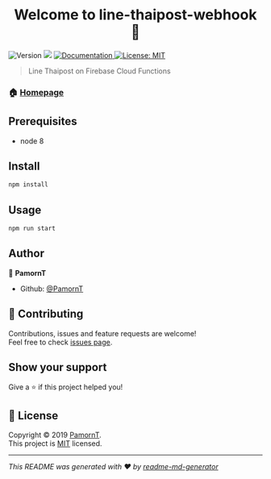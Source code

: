 <h1 align="center">Welcome to line-thaipost-webhook 👋</h1>
<p>
  <img alt="Version" src="https://img.shields.io/badge/version-0.0.1-blue.svg?cacheSeconds=2592000" />
  <img src="https://img.shields.io/badge/node-8-blue.svg" />
  <a href="https://track.thailandpost.co.th/developerGuide" target="_blank">
    <img alt="Documentation" src="https://img.shields.io/badge/documentation-yes-brightgreen.svg" />
  </a>
  <a href="https://opensource.org/licenses/MIT" target="_blank">
    <img alt="License: MIT" src="https://img.shields.io/badge/License-MIT-yellow.svg" />
  </a>
</p>

> Line Thaipost on Firebase Cloud Functions

### 🏠 [Homepage](https://github.com/PamornT/line-thaipost-webhook)

## Prerequisites

- node 8

## Install

```sh
npm install
```

## Usage

```sh
npm run start
```

## Author

👤 **PamornT**

* Github: [@PamornT](https://github.com/PamornT)

## 🤝 Contributing

Contributions, issues and feature requests are welcome!<br />Feel free to check [issues page](https://github.com/PamornT/line-thaipost-webhook/issues).

## Show your support

Give a ⭐️ if this project helped you!

## 📝 License

Copyright © 2019 [PamornT](https://github.com/PamornT).<br />
This project is [MIT](https://opensource.org/licenses/MIT) licensed.

***
_This README was generated with ❤️ by [readme-md-generator](https://github.com/kefranabg/readme-md-generator)_